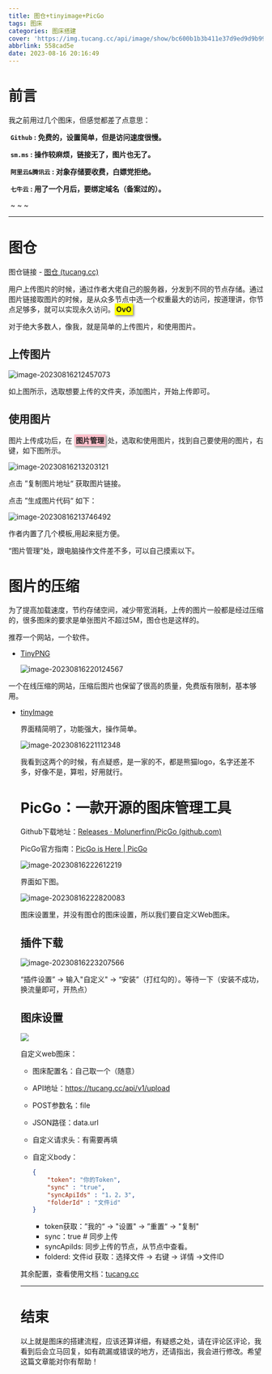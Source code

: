 ```yaml
---
title: 图仓+tinyimage+PicGo
tags: 图床
categories: 图床搭建
cover: 'https://img.tucang.cc/api/image/show/bc600b1b3b411e37d9ed9d9b99ad2c27'
abbrlink: 558cad5e
date: 2023-08-16 20:16:49
---
```


# 前言

我之前用过几个图床，但感觉都差了点意思：

​    **`Github` : 免费的，设置简单，但是访问速度很慢。**

​    **`sm.ms`  :  操作较麻烦，链接无了，图片也无了。**

​    **`阿里云&腾讯云`  :  对象存储要收费，白嫖党拒绝。**

​    **`七牛云`  :  用了一个月后，要绑定域名（备案过的）。**

​    ~ ~ ~

******

# 图仓

图仓链接 - [图仓 (tucang.cc)](https://tucang.cc/#/)

用户上传图片的时候，通过作者大佬自己的服务器，分发到不同的节点存储。通过图片链接取图片的时候，是从众多节点中选一个权重最大的访问，按道理讲，你节点足够多，就可以实现永久访问。<span style="box-shadow: 2px 2px 4px rgba(0, 0, 0, 0.5); padding: 3px; background-color: yellow;"><strong>OvO</strong></span>

对于绝大多数人，像我，就是简单的上传图片，和使用图片。

## 上传图片

![image-20230816212457073](https://img.tucang.cc/api/image/show/baefbe8229de53e6ffe456fb96158520)



如上图所示，选取想要上传的文件夹，添加图片，开始上传即可。

## 使用图片

图片上传成功后，在 <span style="box-shadow: 2px 2px 4px rgba(0, 0, 0, 0.5); padding: 3px; background-color: pink;"><strong>图片管理</strong></span> 处，选取和使用图片，找到自己要使用的图片，右键，如下图所示。

![image-20230816213203121](https://img.tucang.cc/api/image/show/05365754fed0f282f7a46e2d90f0f469)

点击 ”复制图片地址“ 获取图片链接。

点击 ”生成图片代码“  如下：

![image-20230816213746492](https://img.tucang.cc/api/image/show/5077d4a048481ab146c06afecccf2f06)

作者内置了几个模板,用起来挺方便。

“图片管理”处，跟电脑操作文件差不多，可以自己摸索以下。

# 图片的压缩

为了提高加载速度，节约存储空间，减少带宽消耗，上传的图片一般都是经过压缩的，很多图床的要求是单张图片不超过5M，图仓也是这样的。

推荐一个网站，一个软件。

* [TinyPNG](https://tinypng.com/)

  ![image-20230816220124567](https://img.tucang.cc/api/image/show/5f7b5312bd8c7085ba3158e6ef03d8b0)

一个在线压缩的网站，压缩后图片也保留了很高的质量，免费版有限制，基本够用。

* [tinyImage](https://github.com/focusbe/tinyImage)

  界面精简明了，功能强大，操作简单。

  ![image-20230816221112348](https://img.tucang.cc/api/image/show/d6d0313d93bdee2adc76d631c5ffb45f)

  我看到这两个的时候，有点疑惑，是一家的不，都是熊猫logo，名字还差不多，好像不是，算啦，好用就行。

  # PicGo：一款开源的图床管理工具

  Github下载地址：[Releases · Molunerfinn/PicGo (github.com)](https://github.com/Molunerfinn/PicGo/releases)

  PicGo官方指南：[PicGo is Here | PicGo](https://picgo.github.io/PicGo-Doc/zh/guide/)

  ![image-20230816222612219](https://img.tucang.cc/api/image/show/3d46d39a4165860afaa5f3f9355b61c7)

  界面如下图。

  ![image-20230816222820083](https://img.tucang.cc/api/image/show/be20251ee1703a45412a8863933caa13)

  图床设置里，并没有图仓的图床设置，所以我们要自定义Web图床。

  ## 插件下载

  ![image-20230816223207566](https://img.tucang.cc/api/image/show/0c2dc1d9fdb352ad016e38164b6c431e)

  “插件设置” -> 输入"自定义" -> “安装”（打红勾的）。等待一下（安装不成功，换流量即可，开热点）

  ## 图床设置

  ![](https://img.tucang.cc/api/image/show/076896d7ac84d221f68b8239372db109)

  自定义web图床：

  * 图床配置名：自己取一个（随意）

  * API地址：https://tucang.cc/api/v1/upload

  * POST参数名：file

  * JSON路径：data.url

  * 自定义请求头：有需要再填

  * 自定义body：

    ```json
    { 
        "token": "你的Token",
        "sync" : "true",
        "syncApiIds" : "1，2，3", 
        "folderId" : "文件id" 
    }
    ```

    * token获取：”我的“ -> "设置" -> ”重置“ -> "复制"
    * sync：true # 同步上传
    * syncApiIds: 同步上传的节点，从节点中查看。
    * folderd: 文件id        获取：选择文件 -> 右键 -> 详情 ->文件ID

  其余配置，查看使用文档：[tucang.cc](https://doc.tucang.cc/web/#/655396588/223024529)

  ******

  # 结束

  以上就是图床的搭建流程，应该还算详细，有疑惑之处，请在评论区评论，我看到后会立马回复，如有疏漏或错误的地方，还请指出，我会进行修改。希望这篇文章能对你有帮助！



















 
